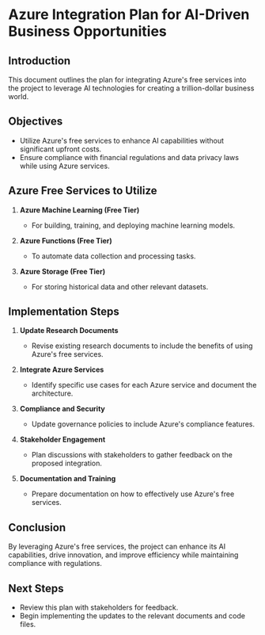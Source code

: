 # Azure Integration Plan for AI-Driven Business Opportunities

## Introduction
This document outlines the plan for integrating Azure's free services into the project to leverage AI technologies for creating a trillion-dollar business world.

## Objectives
- Utilize Azure's free services to enhance AI capabilities without significant upfront costs.
- Ensure compliance with financial regulations and data privacy laws while using Azure services.

## Azure Free Services to Utilize
1. **Azure Machine Learning (Free Tier)**
   - For building, training, and deploying machine learning models.

2. **Azure Functions (Free Tier)**
   - To automate data collection and processing tasks.

3. **Azure Storage (Free Tier)**
   - For storing historical data and other relevant datasets.

## Implementation Steps
1. **Update Research Documents**
   - Revise existing research documents to include the benefits of using Azure's free services.

2. **Integrate Azure Services**
   - Identify specific use cases for each Azure service and document the architecture.

3. **Compliance and Security**
   - Update governance policies to include Azure's compliance features.

4. **Stakeholder Engagement**
   - Plan discussions with stakeholders to gather feedback on the proposed integration.

5. **Documentation and Training**
   - Prepare documentation on how to effectively use Azure's free services.

## Conclusion
By leveraging Azure's free services, the project can enhance its AI capabilities, drive innovation, and improve efficiency while maintaining compliance with regulations.

## Next Steps
- Review this plan with stakeholders for feedback.
- Begin implementing the updates to the relevant documents and code files.
